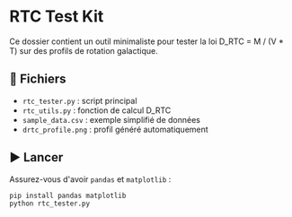 # RTC Test Kit

Ce dossier contient un outil minimaliste pour tester la loi D_RTC = M / (V * T) sur des profils de rotation galactique.

## 📂 Fichiers

- `rtc_tester.py` : script principal
- `rtc_utils.py` : fonction de calcul D_RTC
- `sample_data.csv` : exemple simplifié de données
- `drtc_profile.png` : profil généré automatiquement

## ▶️ Lancer

Assurez-vous d'avoir `pandas` et `matplotlib` :

```bash
pip install pandas matplotlib
python rtc_tester.py
```
